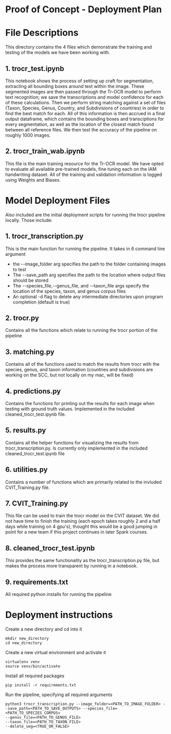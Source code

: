 # Proof of Concept - Deployment Plan

# File Descriptions
This directory contains the 4 files which demonstrate the training and testing of the models we have been working with. 
## 1. trocr_test.ipynb
This notebook shows the process of setting up craft for segmentation, extracting all bounding boxes around text within the image. These segmented images are then passed through the Tr-OCR model to perform text recognition; we save the transcriptions and model confidence for each of these calculations. Then we perform string matching against a set of files (Taxon, Species, Genus, Country, and Subdivisions of countries) in order to find the best match for each.  All of this information is then accrued in a final output dataframe, which contains the bounding boxes and transciptions for every segmentation, as well as the location of the closest match found between all reference files. We then test the accuracy of the pipeline on roughly 1000 images. 
## 2. trocr_train_wab.ipynb
This file is the main training resource for the Tr-OCR model. We have opted to evaluate all available pre-trained models, fine tuning each on the IAM handwriting dataset. All of the training and validation information is logged using Weights and Biases. 

# Model Deployment Files
Also included are the initial deployment scripts for running the trocr pipeline locally. 
Those include:
## 1. trocr_transcription.py
This is the main function for running the pipeline. It takes in 6 command line argument
* the --image_folder arg specifies the path to the folder containing images to test
* The --save_path arg specifies the path to the location where output files should be stored
* The --species_file,--genus_file, and --taxon_file args specify the location of the species, taxon, and genus corpus files
* An optional -d flag to delete any intermediate directories upon program completion (default is true)

## 2. trocr.py
Contains all the functions which relate to running the trocr portion of the pipeline
## 3. matching.py
Contains all of the functions used to match the results from trocr with the species, genus, and taxon information (countries and subdivisions are working on the SCC, but not locally on my mac, will be fixed)
## 4. predictions.py
Contains the functions for printing out the results for each image when testing with ground truth values. Implemented in the included cleaned_trocr_test.ipynb file. 
## 5. results.py
Contains all the helper functions for visualizing the results from trocr_transcription.py. Is currently only implemented in the included cleaned_trocr_test.ipynb file
## 6. utilities.py
Contains a number of functions which are primarily related to the invluded CVIT_Training.py file.
## 7. CVIT_Training.py
This file can be used to train the trocr model on the CVIT dataset. We did not have time to finish the training (each epoch takes roughly 2 and a half days while training on 4 gpu's), thought this would be a good jumping in point for a new team if this project continues in later Spark courses. 
## 8. cleaned_trocr_test.ipynb
This provides the same functionality as the trocr_transcription.py file, but makes the process more transparent by running in a notebook. 
## 9. requirements.txt
All required python installs for running the pipeline

# Deployment instructions
Create a new directory and cd into it

```
mkdir new_directory
cd new_directory
```
Create a new virtual environment and activate it
```
virtualenv venv
source venv/bin/activate
```

Install all required packages
```
pip install -r requirements.txt
```
Run the pipeline, specifying all required arguments
```
python3 trocr_transcription.py --image_folder=<PATH_TO_IMAGE_FOLDER> --save_path=<PATH_TO_SAVE_OUTPUTS> --species_file=<PATH_TO_SPECIES_CORPUS>
--genus_file=<PATH_TO_GENUS_FILE>
--taxon_file=<PATH_TO_TAXON_FILE>
--delete_seg=<TRUE_OR_FALSE>
```